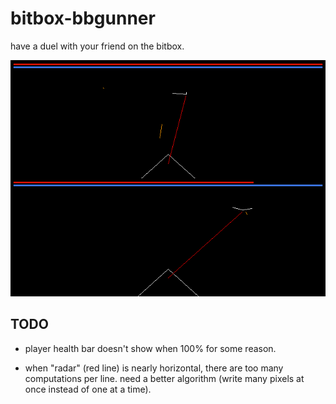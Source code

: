 # bitbox-bbgunner
have a duel with your friend on the bitbox.

![Picture of duel](https://github.com/lowagner/lowagner.github.io/blob/master/i/bbgunner.png)

## TODO

* player health bar doesn't show when 100% for some reason.

* when "radar" (red line) is nearly horizontal, there are too many computations per line.
need a better algorithm (write many pixels at once instead of one at a time).
